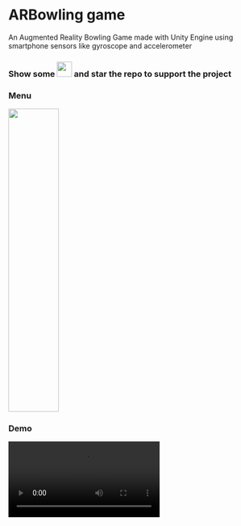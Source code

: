# ARBowling game
An Augmented Reality Bowling Game made with Unity Engine using smartphone sensors like gyroscope and accelerometer

### Show some  <img src="https://github.githubassets.com/images/icons/emoji/unicode/2764.png" width="30" height="30" />   and star the repo to support the project

### Menu

<img src="https://github.com/aymensp/Ar-Game-Unity/blob/master/media/menu.PNG" width="100" height="600" />

### Demo

![ezgif com-crop(1)](https://github.com/aymensp/Ar-Game-Unity/blob/master/media/demo.mov)